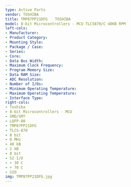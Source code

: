 ```yaml
---
type: Active Parts
vendor: TOSHIBA
title: TMP87PP21DFG　　TOSHIBA
model: 8-bit Microcontrollers - MCU TLCS870/C 48KB RPM
left-cols: 
- Manufacturer:
- Product Category:
- Mounting Style:
- Package / Case:
- Series:
- Core:
- Data Bus Width:
- Maximum Clock Frequency:
- Program Memory Size:
- Data RAM Size:
- ADC Resolution:
- Number of I/Os:
- Minimum Operating Temperature:
- Maximum Operating Temperature:
- Interface Type:
right-cols: 
- Toshiba
- 8-bit Microcontrollers - MCU
- SMD/SMT
- LQFP-80
- TMP87PP21DFG
- TLCS-870
- 8 bit
- 8 MHz
- 48 kB
- 2 kB
- 8 bit
- 52 I/O
- - 30 C
- + 70 C
- SIO
img: TMP87PP21DFG.jpg
---
```

